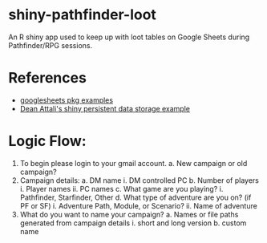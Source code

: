 # shiny-pathfinder-loot
An R shiny app used to keep up with loot tables on Google Sheets during Pathfinder/RPG sessions.

# References
* [googlesheets pkg examples](https://github.com/jennybc/googlesheets/tree/master/inst/shiny-examples)
* [Dean Attali's shiny persistent data storage example](https://deanattali.com/blog/shiny-persistent-data-storage/)

# Logic Flow:

1.  To begin please login to your gmail account.
    a. New campaign or old campaign?
2.  Campaign details:
    a.  DM name
        i. DM controlled PC
    b. Number of players
        i. Player names
        ii. PC names
    c. What game are you playing?
        i. Pathfinder, Starfinder, Other
    d. What type of adventure are you on? (if PF or SF)
        i. Adventure Path, Module, or Scenario?
        ii. Name of adventure
3. What do you want to name your campaign?
    a. Names or file paths generated from campaign details
        i. short and long version
    b. custom name
  
  